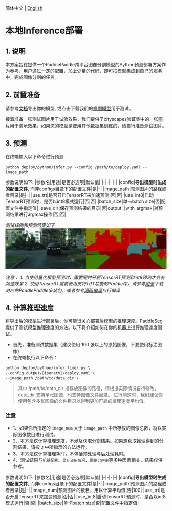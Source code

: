 简体中文 | [English](inference.md)
# 本地Inference部署

## 1. 说明

本方案旨在提供一个PaddlePaddle跨平台图像分割模型的Python预测部署方案作为参考，用户通过一定的配置，加上少量的代码，即可把模型集成到自己的服务中，完成图像分割的任务。

## 2. 前置准备

请参考[文档](../../export/export/model_export.md)导出你的模型, 或点击下载我们的[样例模型](https://paddleseg.bj.bcebos.com/dygraph/demo/bisenet_demo_model.tar.gz)用于测试。

接着准备一张测试图片用于试验效果，我们提供了cityscapes验证集中的一张[图片](https://paddleseg.bj.bcebos.com/dygraph/demo/cityscapes_demo.png)用于演示效果，如果您的模型是使用其他数据集训练的，请自行准备测试图片。

## 3. 预测

在终端输入以下命令进行预测:
```shell
python deploy/python/infer.py --config /path/to/deploy.yaml --image_path
```

参数说明如下:
|参数名|用途|是否必选项|默认值|
|-|-|-|-|
|config|**导出模型时生成的配置文件**, 而非configs目录下的配置文件|是|-|
|image_path|预测图片的路径或者目录|是|-|
|use_trt|是否开启TensorRT来加速预测|否|否|
|use_int8|启动TensorRT预测时，是否以int8模式运行|否|否|
|batch_size|单卡batch size|否|配置文件中指定值|
|save_dir|保存预测结果的目录|否|output|
|with_argmax|对预测结果进行argmax操作|否|否|

*测试样例和预测结果如下*
![cityscape_predict_demo.png](../../../docs/images/cityscapes_predict_demo.png)

*注意：*
*1. 当使用量化模型预测时，需要同时开启TensorRT预测和int8预测才会有加速效果*
*2. 使用TensorRT需要使用支持TRT功能的Paddle库，请参考[附录](https://www.paddlepaddle.org.cn/documentation/docs/zh/install/Tables.html#whl-release)下载对应的PaddlePaddle安装包，或者参考[源码编译](https://www.paddlepaddle.org.cn/documentation/docs/zh/install/compile/fromsource.html)自行编译*

## 4. 计算推理速度
将导出后的模型进行部署后，你可能很关心部署后模型的推理速度。PaddleSeg提供了测试模型推理速度的方法。以下将介绍如何在你的机器上进行推理速度测试。
* 首先，准备测试数据集（建议使用 100 张以上的原始图像，不要使用标注图像）
* 在终端执行以下命令：
```shell
python deploy/python/infer_timer.py \
--config output/BisenetV2/deploy.yaml \
--image_path /path/to/data_dir \
```
> 其中 /path/to/data_dir 指存放图像的路径，请根据实际情况自行修改。
> data_dir 支持单张图像，也支持图像文件目录。
> 进行测速时，我们建议你使用包含多张图像的文件目录以得到更加可靠的推理速度平均值。

### 注意
* 1、如果你所指定的 `image_num` 大于 `image_path` 中所存放的图像总数，将以实际图像数目进行测试。
* 2、本方法仅计算推理速度，不涉及获取分割结果。如果想获取推理得到的分割结果，请按 `3` 中所指示的方法运行。
* 3、本方法仅计算推理耗时，不包括预处理与后处理耗时。
* 4、测试结果与`机器配置`、`显存占用情况`、`图像分辨率`等多种因素相关，结果仅供参考。

参数说明如下:
|参数名|用途|是否必选项|默认值|
|-|-|-|-|
|config|**导出模型时生成的配置文件**, 而非configs目录下的配置文件|是|-|
|image_path|预测图片的路径或者目录|是|-|
|image_num|预测图片的数目，用以计算平均值|否|100|
|use_trt|是否开启TensorRT来加速预测|否|否|
|use_int8|启动TensorRT预测时，是否以int8模式运行|否|否|
|batch_size|单卡batch size|否|配置文件中指定值|